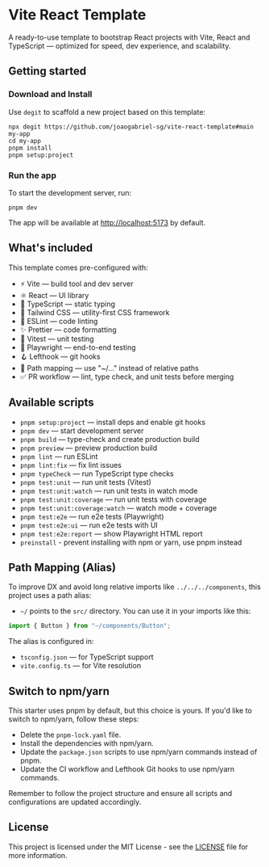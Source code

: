 # Vite React Template

A ready-to-use template to bootstrap React projects with Vite, React and TypeScript — optimized for speed, dev experience, and scalability.

## Getting started

### Download and Install

Use `degit` to scaffold a new project based on this template:

```
npx degit https://github.com/joaogabriel-sg/vite-react-template#main my-app
cd my-app
pnpm install
pnpm setup:project
```

### Run the app

To start the development server, run:

```
pnpm dev
```

The app will be available at [http://localhost:5173](http://localhost:5173) by default.

## What's included

This template comes pre-configured with:

- ⚡️ Vite — build tool and dev server
- ⚛️ React — UI library
- 🧠 TypeScript — static typing
- 🎨 Tailwind CSS — utility-first CSS framework
- 🧹 ESLint — code linting
- ✨ Prettier — code formatting
- 🧪 Vitest — unit testing
- 🧭 Playwright — end-to-end testing
- 🪝 Lefthook — git hooks
- 🔎 Path mapping — use "~/..." instead of relative paths
- ✅ PR workflow — lint, type check, and unit tests before merging

## Available scripts

- `pnpm setup:project` — install deps and enable git hooks
- `pnpm dev` — start development server
- `pnpm build` — type-check and create production build
- `pnpm preview` — preview production build
- `pnpm lint` — run ESLint
- `pnpm lint:fix` — fix lint issues
- `pnpm typeCheck` — run TypeScript type checks
- `pnpm test:unit` — run unit tests (Vitest)
- `pnpm test:unit:watch` — run unit tests in watch mode
- `pnpm test:unit:coverage` — run unit tests with coverage
- `pnpm test:unit:coverage:watch` — watch mode + coverage
- `pnpm test:e2e` — run e2e tests (Playwright)
- `pnpm test:e2e:ui` — run e2e tests with UI
- `pnpm test:e2e:report` — show Playwright HTML report
- `preinstall` - prevent installing with npm or yarn, use pnpm instead

## Path Mapping (Alias)

To improve DX and avoid long relative imports like `../../../components`, this project uses a path alias:

- `~/` points to the `src/` directory.
  You can use it in your imports like this:

```ts
import { Button } from "~/components/Button";
```

The alias is configured in:

- `tsconfig.json` — for TypeScript support
- `vite.config.ts` — for Vite resolution

## Switch to npm/yarn

This starter uses pnpm by default, but this choice is yours. If you'd like to switch to npm/yarn, follow these steps:

- Delete the `pnpm-lock.yaml` file.
- Install the dependencies with npm/yarn.
- Update the `package.json` scripts to use npm/yarn commands instead of pnpm.
- Update the CI workflow and Lefthook Git hooks to use npm/yarn commands.

Remember to follow the project structure and ensure all scripts and configurations are updated accordingly.

## License

This project is licensed under the MIT License - see the [LICENSE](LICENSE) file for more information.
